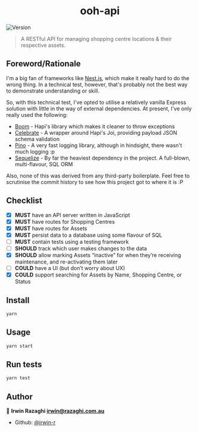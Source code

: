 <h1 align="center">ooh-api</h1>
<p>
  <img alt="Version" src="https://img.shields.io/badge/version-1.0.0-blue.svg?cacheSeconds=2592000" />
</p>

> A RESTful API for managing shopping centre locations & their respective assets.

## Foreword/Rationale

I'm a big fan of frameworks like [Nest.js](https://nestjs.com/), which make it really hard to do the wrong thing.  In a technical test, however, that's probably not the best way to demonstrate understanding or skill.

So, with this technical test, I've opted to utilise a relatively vanilla Express solution with little in the way of external dependencies.  At present, I've only really used the following:

- [Boom](https://github.com/hapijs/boom) - Hapi's library which makes it cleaner to throw exceptions
- [Celebrate](https://github.com/arb/celebrate) - A wrapper around Hapi's Joi, providing payload JSON schema validation
- [Pino](https://github.com/pinojs/pino) - A very fast logging library, although in hindsight, there wasn't much logging :p
- [Sequelize](https://github.com/sequelize/sequelize) - By far the heaviest dependency in the project.  A full-blown, multi-flavour, SQL ORM

Also, none of this was derived from any third-party boilerplate.  Feel free to scrutinise the commit history to see how this project got to where it is :P

## Checklist

- [x] **MUST** have an API server written in JavaScript
- [x] **MUST** have routes for Shopping Centres
- [x] **MUST** have routes for Assets
- [x] **MUST** persist data to a database using some flavour of SQL
- [ ] **MUST** contain tests using a testing framework
- [ ] **SHOULD** track which user makes changes to the data
- [x] **SHOULD** allow marking Assets “inactive” for when they’re receiving maintenance, and re-activating them later
- [ ] **COULD** have a UI (but don’t worry about UX)
- [x] **COULD** support searching for Assets by Name, Shopping Centre, or Status

## Install

```sh
yarn
```

## Usage

```sh
yarn start
```

## Run tests

```sh
yarn test
```

## Author

👤 **Irwin Razaghi <irwin@razaghi.com.au>**

* Github: [@irwin-r](https://github.com/irwin-r)
